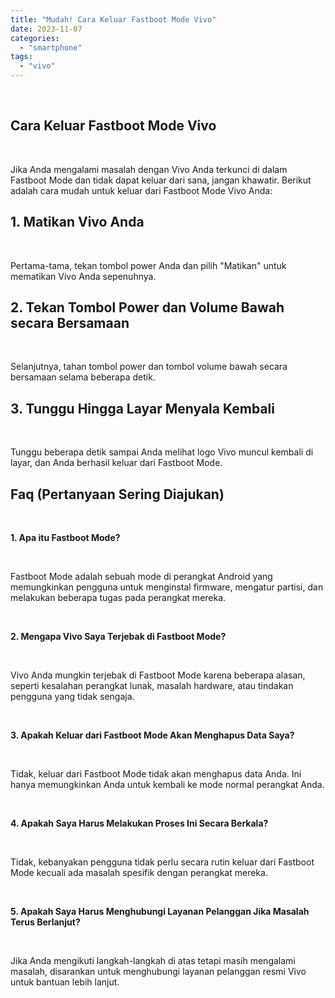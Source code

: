 ```yaml
---
title: "Mudah! Cara Keluar Fastboot Mode Vivo"
date: 2023-11-07
categories: 
  - "smartphone"
tags: 
  - "vivo"
---
```


 

## Cara Keluar Fastboot Mode Vivo

 

Jika Anda mengalami masalah dengan Vivo Anda terkunci di dalam Fastboot Mode dan tidak dapat keluar dari sana, jangan khawatir. Berikut adalah cara mudah untuk keluar dari Fastboot Mode Vivo Anda:

## 1\. Matikan Vivo Anda

 

Pertama-tama, tekan tombol power Anda dan pilih "Matikan" untuk mematikan Vivo Anda sepenuhnya.

## 2\. Tekan Tombol Power dan Volume Bawah secara Bersamaan

 

Selanjutnya, tahan tombol power dan tombol volume bawah secara bersamaan selama beberapa detik.

## 3\. Tunggu Hingga Layar Menyala Kembali

 

Tunggu beberapa detik sampai Anda melihat logo Vivo muncul kembali di layar, dan Anda berhasil keluar dari Fastboot Mode.

## Faq (Pertanyaan Sering Diajukan)

 

**1\. Apa itu Fastboot Mode?**

 

Fastboot Mode adalah sebuah mode di perangkat Android yang memungkinkan pengguna untuk menginstal firmware, mengatur partisi, dan melakukan beberapa tugas pada perangkat mereka.

 

**2\. Mengapa Vivo Saya Terjebak di Fastboot Mode?**

 

Vivo Anda mungkin terjebak di Fastboot Mode karena beberapa alasan, seperti kesalahan perangkat lunak, masalah hardware, atau tindakan pengguna yang tidak sengaja.

 

**3\. Apakah Keluar dari Fastboot Mode Akan Menghapus Data Saya?**

 

Tidak, keluar dari Fastboot Mode tidak akan menghapus data Anda. Ini hanya memungkinkan Anda untuk kembali ke mode normal perangkat Anda.

 

**4\. Apakah Saya Harus Melakukan Proses Ini Secara Berkala?**

 

Tidak, kebanyakan pengguna tidak perlu secara rutin keluar dari Fastboot Mode kecuali ada masalah spesifik dengan perangkat mereka.

 

**5\. Apakah Saya Harus Menghubungi Layanan Pelanggan Jika Masalah Terus Berlanjut?**

 

Jika Anda mengikuti langkah-langkah di atas tetapi masih mengalami masalah, disarankan untuk menghubungi layanan pelanggan resmi Vivo untuk bantuan lebih lanjut.
